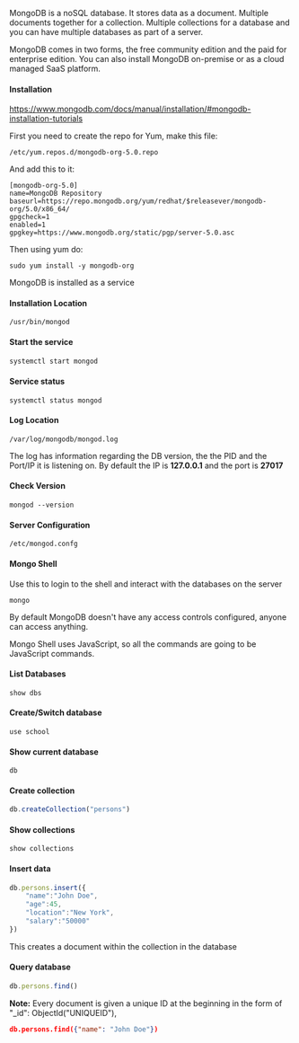 MongoDB is a noSQL database. It stores data as a document. Multiple documents together for a collection. Multiple collections for a database and you can have multiple databases as part of a server. 

MongoDB comes in two forms, the free community edition and the paid for enterprise edition. You can also install MongoDB on-premise or as a cloud managed SaaS platform. 

#### Installation
https://www.mongodb.com/docs/manual/installation/#mongodb-installation-tutorials

First you need to create the repo for Yum, make this file: 
```
/etc/yum.repos.d/mongodb-org-5.0.repo
```
And add this to it:
```
[mongodb-org-5.0]
name=MongoDB Repository
baseurl=https://repo.mongodb.org/yum/redhat/$releasever/mongodb-org/5.0/x86_64/
gpgcheck=1
enabled=1
gpgkey=https://www.mongodb.org/static/pgp/server-5.0.asc
```
Then using yum do:
```
sudo yum install -y mongodb-org
```

MongoDB is installed as a service

#### Installation Location
```dir
/usr/bin/mongod
```

#### Start the service
``` bash
systemctl start mongod
```

#### Service status
```shell
systemctl status mongod
```

#### Log Location
```dir
/var/log/mongodb/mongod.log
```
The log has information regarding the DB version, the the PID and the Port/IP it is listening on. By default the IP is **127.0.0.1** and the port is **27017**

#### Check Version
```shell
mongod --version
```

#### Server Configuration
```dir
/etc/mongod.confg
```

#### Mongo Shell
Use this to login to the shell and interact with the databases on the server
``` Mongo Shell
mongo
```
By default MongoDB doesn't have any access controls configured, anyone can access anything. 

Mongo Shell uses JavaScript, so all the commands are going to be JavaScript commands.

#### List Databases
``` Mongo
show dbs
```

#### Create/Switch database
``` Mongo
use school
```

#### Show current database
``` Mongo
db
```

#### Create collection
```js
db.createCollection("persons")
```

#### Show collections
``` Mongo
show collections
```

#### Insert data
```js
db.persons.insert({
	"name":"John Doe",
	"age":45,
	"location":"New York",
	"salary":"50000"
})
```
This creates a document within the collection in the database

#### Query database
```js
db.persons.find()
```

**Note:** Every document is given a unique ID at the beginning in the form of "_id": ObjectId("UNIQUEID"),

```json
db.persons.find({"name": "John Doe"})
```
